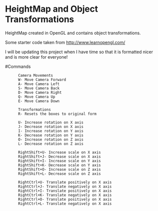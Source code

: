 # HeightMap and Object Transformations
HeightMap created in OpenGL and contains object transformations.

Some starter code taken from http://www.learnopengl.com/

I will be updating this project when I have time so that it is formatted nicer and is more clear for everyone!

#Commands  

          Camera Movements
          W- Move Camera Forward
          A- Move Camera Left
          S- Move Camera Back
          D- Move Camera Right
          Q- Move Camera Up
          E- Move Camera Down
          
          Transformations
          R- Resets the boxes to original form
          
          U- Increase rotation on X axis
          J- Decrease rotation on X axis
          I- Increase rotation on Y axis
          K- Decrease rotation on Y axis
          O- Increase rotation on Z axis
          L- Decrease rotation on Z axis
          
          RightShift+U- Increase scale on X axis
          RightShift+J- Decrease scale on X axis
          RightShift+I- Increase scale on Y axis
          RightShift+K- Decrease scale on Y axis
          RightShift+O- Increase scale on Z axis
          RightShift+L- Decrease scale on Z axis
          
          RightCtrl+U- Translate positively on X axis
          RightCtrl+J- Translate negatively on X axis
          RightCtrl+I- Translate positively on X axis
          RightCtrl+K- Translate negatively on X axis
          RightCtrl+O- Translate positively on X axis
          RightCtrl+L- Translate negatively on X axis
